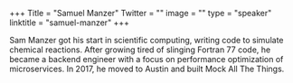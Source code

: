 +++
Title = "Samuel Manzer"
Twitter = ""
image = ""
type = "speaker"
linktitle = "samuel-manzer"
+++

Sam Manzer got his start in scientific computing, writing code to simulate chemical reactions. After growing tired of slinging Fortran 77 code, he became a backend engineer with a focus on performance optimization of microservices. In 2017, he moved to Austin and built Mock All The Things.